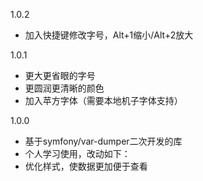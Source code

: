 1.0.2
 * 加入快捷键修改字号，Alt+1缩小/Alt+2放大

1.0.1
 * 更大更省眼的字号
 * 更圆润更清晰的颜色
 * 加入苹方字体（需要本地机子字体支持）

1.0.0
 * 基于symfony/var-dumper二次开发的库
 * 个人学习使用，改动如下：
 * 优化样式，使数据更加便于查看
